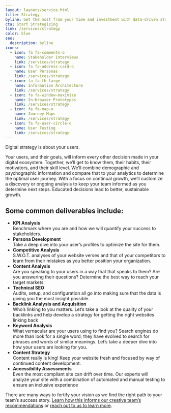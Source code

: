 ```yaml
---
layout: layouts/service.html
title: Strategy
byline: Get the most from your time and investment with data-driven strategy.
cta: Start Strategizing
link: /services/strategy
color: blue
seo:
  description: byline
icons:
  - icon: fa fa-comments-o
    name: Stakeholder Interviews
    link: /services/strategy
  - icon: fa fa-address-card-o
    name: User Personas
    link: /services/strategy
  - icon: fa fa-th-large
    name: Information Architecture
    link: /services/strategy
  - icon: fa fa-window-maximize
    name: In-browser Prototypes
    link: /services/strategy
  - icon: fa fa-map-o
    name: Journey Maps
    link: /services/strategy
  - icon: fa fa-user-circle-o
    name: User Testing
    link: /services/strategy
---
```

Digital strategy is about your users. 

Your users, and their goals, will inform every other decision made in your digital ecosystem. Together, we’ll get to know them, their habits, their motivators, and their skill level. We’ll combine demographic and psychographic information and compare that to your analytics to determine the optimal user journey. With a focus on continual growth, we’ll customize a discovery or ongoing analysis to keep your team informed as you determine next steps. Educated decisions lead to better, sustainable growth.

<h2>Some common deliverables include:</h2>

* **KPI Analysis**<br>
Benchmark where you are and how we will quantify your success to stakeholders.
* **Persona Development**<br>
Take a deep dive into your user’s profiles to optimize the site for them.
* **Competitive Analysis**<br>
S.W.O.T. analyses of your website verses and that of your competitors to learn from their mistakes as you better position your organization.
* **Content Analysis**<br>
Are you speaking to your users in a way that that speaks to them? Are you answering their questions? Determine the best way to reach your target markets. 
* **Technical SEO**<br>
Audits, setup, and configuration all go into making sure that the data is giving you the most insight possible. 
* **Backlink Analysis and Acquisition**<br>
Who’s linking to you matters. Let’s take a look at the quality of your backlinks and help develop a strategy for getting the right websites linking back
* **Keyword Analysis**<br>
What vernacular are your users using to find you? Search engines do more than look for a single word; they have evolved to search for phrases and words of similar meanings. Let’s take a deeper dive into how your users are looking for you.
* **Content Strategy**<br>
Content really is king! Keep your website fresh and focused by way of continued content development. 
* **Accessibility Assessments**<br>
Even the most compliant site can drift over time. Our experts will analyze your site with a combination of automated and manual testing to ensure an inclusive experience 

There are many ways to fortify your vision as we find the right path to your team’s success story. <a href="creative">Learn how this informs our creative team’s recommendations</a> or <a href="../contact">reach out to us to learn more</a>. 


